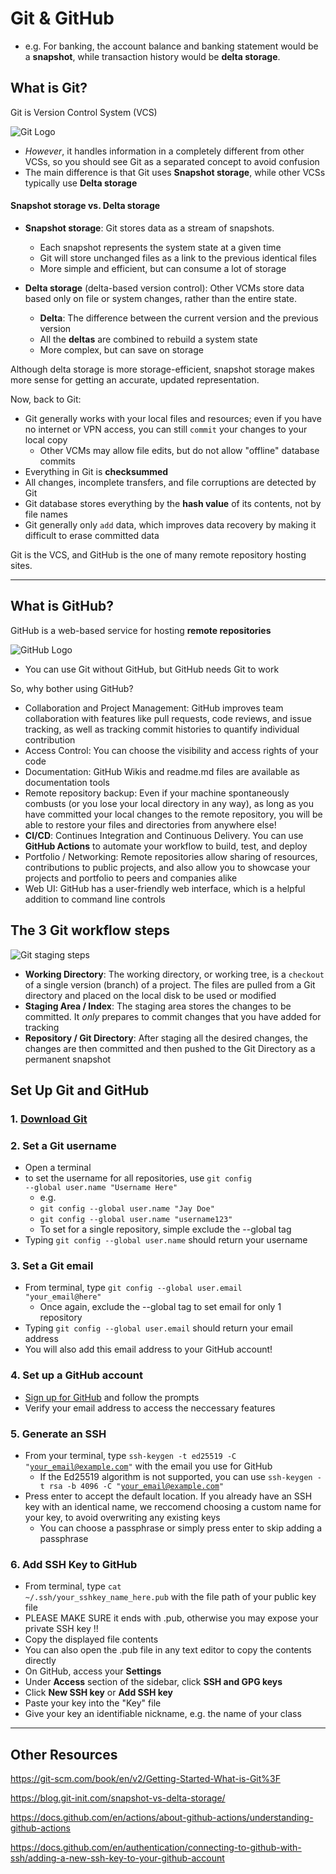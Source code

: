 # Git & GitHub


- e.g. For banking, the account balance and banking statement would be a **snapshot**, while transaction history would be **delta storage**.
## What is Git?
Git is  Version Control System (VCS)

![Git Logo](./images/git-logo.png)

 - *However*, it handles information in a completely different from other VCSs, so you should see Git as a separated concept to avoid confusion
 - The main difference is that Git uses **Snapshot storage**, while other VCSs typically use **Delta storage**

#### Snapshot storage vs. Delta storage  
- **Snapshot storage**: Git stores data as a stream of snapshots.
  - Each snapshot represents the system state at a given time
  - Git will store unchanged files as a link to the previous identical files
  - More simple and efficient, but can consume a lot of storage
  
- **Delta storage** (delta-based version control): Other VCMs store data based only on file or system changes, rather than the entire state.
    - **Delta**: The difference between the current version and the previous version
    - All the **deltas** are combined to rebuild a system state
    - More complex, but can save on storage

Although delta storage is more storage-efficient, snapshot storage makes more sense for getting an accurate, updated representation.

Now, back to Git:

 - Git generally works with your local files and resources; even if you have no internet or VPN access, you can still <code>commit</code> your changes to your local copy
   - Other VCMs may allow file edits, but do not allow "offline" database commits
 - Everything in Git is **checksummed**
  - All changes, incomplete transfers, and file corruptions are detected by Git
  - Git database stores everything by the **hash value** of its contents, not by file names
  - Git generally only <code>add</code> data, which improves data recovery by making it difficult to erase committed data


Git is the VCS, and GitHub is the one of many remote repository hosting sites.

***
## What is GitHub?
GitHub is a web-based service for hosting **remote repositories**

![GitHub Logo](./images/github-logo.png)

- You can use Git without GitHub, but GitHub needs Git to work

So, why bother using GitHub?
- Collaboration and Project Management: GitHub improves team collaboration with features like pull requests, code reviews, and issue tracking, as well as tracking commit histories to quantify individual contribution
- Access Control: You can choose the visibility and access rights of your code
- Documentation: GitHub Wikis and readme.md files are available as documentation tools  
- Remote repository backup: Even if your machine spontaneously combusts (or you lose your local directory in any way), as long as you have committed your local changes to the remote repository, you will be able to restore your files and directories from anywhere else!
- **CI/CD**: Continues Integration and Continuous Delivery. You can use **GitHub Actions** to automate your workflow to build, test, and deploy
- Portfolio / Networking: Remote repositories allow sharing of resources, contributions to public projects, and also allow you to showcase your projects and portfolio to peers and companies alike
- Web UI: GitHub has a user-friendly web interface, which is a helpful addition to command line controls

## The 3 Git workflow steps

![Git staging steps](./images/git-stages.png)

- **Working Directory**: The working directory, or working tree, is a <code>checkout</code> of a single version (branch) of a project. The files are pulled from a Git directory and placed on the local disk to be used or modified
- **Staging Area / Index**: The staging area stores the changes to be committed. It *only* prepares to commit changes that you have added for tracking
- **Repository / Git Directory**: After staging all the desired changes, the changes are then committed and then pushed to the Git Directory as a permanent snapshot


## Set Up Git and GitHub
### 1. [Download Git](https://git-scm.com/downloads)
  
### 2. Set a Git username
 - Open a terminal
 - to set the username for all repositories, use <code>git config --global user.name "Username Here"</code>
   - e.g.
   - <code>git config --global user.name "Jay Doe"</code>
   - <code>git config --global user.name "username123"</code>
   - To set for a single repository, simple exclude the --global tag
 - Typing <code>git config --global user.name</code> should return your username

### 3. Set a Git email
 - From terminal, type <code>git config --global user.email "your_email@here"</code>
   - Once again, exclude the --global tag to set email for only 1 repository
 - Typing <code>git config --global user.email</code> should return your email address
 - You will also add this email address to your GitHub account!

### 4. Set up a GitHub account
 - [Sign up for GitHub](https://github.com/) and follow the prompts
 - Verify your email address to access the neccessary features

### 5. Generate an SSH
  - From your terminal, type <code>ssh-keygen -t ed25519 -C "your_email@example.com"</code> with the email you use for GitHub
    - If the Ed25519 algorithm is not supported, you can use <code>ssh-keygen -t rsa -b 4096 -C "your_email@example.com"</code>
  - Press enter to accept the default location. If you already have an SSH key with an identical name, we reccomend choosing a custom name for your key, to avoid overwriting any existing keys
    - You can choose a passphrase or simply press enter to skip adding a passphrase

### 6. Add SSH Key to GitHub
 - From terminal, type <code>cat ~/.ssh/your_sshkey_name_here.pub</code> with the file path of your public key file
  - PLEASE MAKE SURE it ends with .pub, otherwise you may expose your private SSH key !!
 - Copy the displayed file contents
  - You can also open the .pub file in any text editor to copy the contents directly
 - On GitHub, access your **Settings**
 - Under **Access** section of the sidebar, click **SSH and GPG keys**
 - Click **New SSH key** or **Add SSH key**
 - Paste your key into the "Key" file
 - Give your key an identifiable nickname, e.g. the name of your class





***

## Other Resources

https://git-scm.com/book/en/v2/Getting-Started-What-is-Git%3F

https://blog.git-init.com/snapshot-vs-delta-storage/

https://docs.github.com/en/actions/about-github-actions/understanding-github-actions

https://docs.github.com/en/authentication/connecting-to-github-with-ssh/adding-a-new-ssh-key-to-your-github-account

